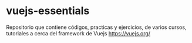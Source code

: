 # vuejs-essentials
Repositorio que contiene códigos, practicas y ejercicios, de varios cursos, tutoriales a cerca del framework de Vuejs https://vuejs.org/
